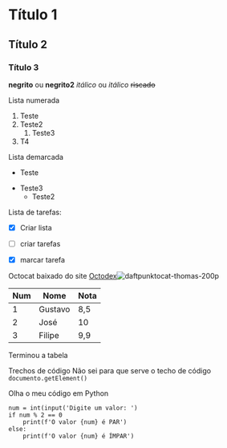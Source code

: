 # Título 1
## Título 2
### Título 3
**negrito** ou __negrito2__
*itálico* ou _itálico_
~~riscado~~

Lista numerada
1. Teste
0. Teste2
   1. Teste3
4. T4

Lista demarcada
* Teste
- Teste3
   * Teste2

Lista de tarefas:
- [x] Criar lista
- [ ] criar tarefas
- [x] marcar tarefa


Octocat baixado do site [Octodex](https://octodex.github.com/daftpunktocat-thomas/)![daftpunktocat-thomas-200p](https://user-images.githubusercontent.com/52473082/236475459-7204d988-5723-4910-9112-4002da08f1fd.gif)

Num | Nome | Nota
---|---|---
1|Gustavo|8,5
2|José|10
3|Filipe|9,9

Terminou a tabela

Trechos de código
Não sei para que serve o techo de código `documento.getElement()`

Olha o meu código em Python
```
num = int(input('Digite um valor: ')
if num % 2 == 0
    print(f'O valor {num} é PAR')
else:
    print(f'O valor {num} é ÍMPAR')

```
